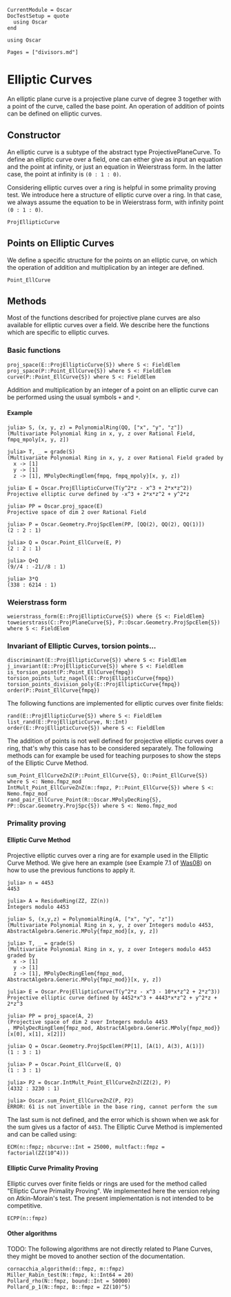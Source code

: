 ```@meta
CurrentModule = Oscar
DocTestSetup = quote
  using Oscar
end
```

```@setup oscar
using Oscar
```

```@contents
Pages = ["divisors.md"]
```

# Elliptic Curves

An elliptic plane curve is a projective plane curve of degree 3 together with a point of the curve, called the base point. An operation of addition of points can be defined on elliptic curves.

## Constructor

An elliptic curve is a subtype of the abstract type ProjectivePlaneCurve. To define an elliptic curve over a field, one can either give as input an equation and the point at infinity, or just an equation in Weierstrass form. In the latter case, the point at infinity is ``(0 : 1 : 0)``.

Considering elliptic curves over a ring is helpful in some primality proving test. We introduce here a structure of elliptic curve over a ring. In that case, we always assume the equation to be in Weierstrass form, with infinity point ``(0 : 1 : 0)``.

```@docs
ProjEllipticCurve
```

## Points on Elliptic Curves

We define a specific structure for the points on an elliptic curve, on which the operation of addition and multiplication by an integer are defined.

```@docs
Point_EllCurve
```

## Methods

Most of the functions described for projective plane curves are also available for elliptic curves over a field. We describe here the functions which are specific to elliptic curves.

### Basic functions

```@docs
proj_space(E::ProjEllipticCurve{S}) where S <: FieldElem
proj_space(P::Point_EllCurve{S}) where S <: FieldElem
curve(P::Point_EllCurve{S}) where S <: FieldElem
```

Addition and multiplication by an integer of a point on an elliptic curve can be performed using the usual symbols `+` and `*`.

#### Example

```jldoctest
julia> S, (x, y, z) = PolynomialRing(QQ, ["x", "y", "z"])
(Multivariate Polynomial Ring in x, y, z over Rational Field, fmpq_mpoly[x, y, z])

julia> T, _ = grade(S)
(Multivariate Polynomial Ring in x, y, z over Rational Field graded by
  x -> [1]
  y -> [1]
  z -> [1], MPolyDecRingElem{fmpq, fmpq_mpoly}[x, y, z])

julia> E = Oscar.ProjEllipticCurve(T(y^2*z - x^3 + 2*x*z^2))
Projective elliptic curve defined by -x^3 + 2*x*z^2 + y^2*z

julia> PP = Oscar.proj_space(E)
Projective space of dim 2 over Rational Field

julia> P = Oscar.Geometry.ProjSpcElem(PP, [QQ(2), QQ(2), QQ(1)])
(2 : 2 : 1)

julia> Q = Oscar.Point_EllCurve(E, P)
(2 : 2 : 1)

julia> Q+Q
(9//4 : -21//8 : 1)

julia> 3*Q
(338 : 6214 : 1)

```

### Weierstrass form

```@docs
weierstrass_form(E::ProjEllipticCurve{S}) where {S <: FieldElem}
toweierstrass(C::ProjPlaneCurve{S}, P::Oscar.Geometry.ProjSpcElem{S}) where S <: FieldElem
```

### Invariant of Elliptic Curves, torsion points...

```@docs
discriminant(E::ProjEllipticCurve{S}) where S <: FieldElem
j_invariant(E::ProjEllipticCurve{S}) where S <: FieldElem
is_torsion_point(P::Point_EllCurve{fmpq})
torsion_points_lutz_nagell(E::ProjEllipticCurve{fmpq})
torsion_points_division_poly(E::ProjEllipticCurve{fmpq})
order(P::Point_EllCurve{fmpq})
```

The following functions are implemented for elliptic curves over finite fields:

```@docs
rand(E::ProjEllipticCurve{S}) where S <: FieldElem
list_rand(E::ProjEllipticCurve, N::Int)
order(E::ProjEllipticCurve{S}) where S <: FieldElem
```

The addition of points is not well defined for projective elliptic curves over a ring, that's why this case has to be considered separately. The following methods can for example be used for teaching purposes to show the steps of the Elliptic Curve Method.

```@docs
sum_Point_EllCurveZnZ(P::Point_EllCurve{S}, Q::Point_EllCurve{S}) where S <: Nemo.fmpz_mod
IntMult_Point_EllCurveZnZ(m::fmpz, P::Point_EllCurve{S}) where S <: Nemo.fmpz_mod
rand_pair_EllCurve_Point(R::Oscar.MPolyDecRing{S}, PP::Oscar.Geometry.ProjSpc{S}) where S <: Nemo.fmpz_mod
```

### Primality proving

#### Elliptic Curve Method

Projective elliptic curves over a ring are for example used in the Elliptic Curve Method. We give here an example (see Example 7.1 of [Was08](@cite)) on how to use the previous functions to apply it. 

```jldoctest
julia> n = 4453
4453

julia> A = ResidueRing(ZZ, ZZ(n))
Integers modulo 4453

julia> S, (x,y,z) = PolynomialRing(A, ["x", "y", "z"])
(Multivariate Polynomial Ring in x, y, z over Integers modulo 4453, AbstractAlgebra.Generic.MPoly{fmpz_mod}[x, y, z])

julia> T, _ = grade(S)
(Multivariate Polynomial Ring in x, y, z over Integers modulo 4453 graded by
  x -> [1]
  y -> [1]
  z -> [1], MPolyDecRingElem{fmpz_mod, AbstractAlgebra.Generic.MPoly{fmpz_mod}}[x, y, z])

julia> E = Oscar.ProjEllipticCurve(T(y^2*z - x^3 - 10*x*z^2 + 2*z^3))
Projective elliptic curve defined by 4452*x^3 + 4443*x*z^2 + y^2*z + 2*z^3

julia> PP = proj_space(A, 2)
(Projective space of dim 2 over Integers modulo 4453
, MPolyDecRingElem{fmpz_mod, AbstractAlgebra.Generic.MPoly{fmpz_mod}}[x[0], x[1], x[2]])

julia> Q = Oscar.Geometry.ProjSpcElem(PP[1], [A(1), A(3), A(1)])
(1 : 3 : 1)

julia> P = Oscar.Point_EllCurve(E, Q)
(1 : 3 : 1)

julia> P2 = Oscar.IntMult_Point_EllCurveZnZ(ZZ(2), P)
(4332 : 3230 : 1)

julia> Oscar.sum_Point_EllCurveZnZ(P, P2)
ERROR: 61 is not invertible in the base ring, cannot perform the sum

```

The last sum is not defined, and the error which is shown when we ask for the sum gives us a factor of `4453`. The Elliptic Curve Method is implemented and can be called using:

```@docs
ECM(n::fmpz; nbcurve::Int = 25000, multfact::fmpz = factorial(ZZ(10^4)))
```

#### Elliptic Curve Primality Proving

Elliptic curves over finite fields or rings are used for the method called "Elliptic Curve Primality Proving". We implemented here the version relying on Atkin-Morain's test. The present implementation is not intended to be competitive.

```@docs
ECPP(n::fmpz)
```

#### Other algorithms

TODO: The following algorithms are not directly related to Plane Curves, they might be moved to another section of the documentation.

```@docs
cornacchia_algorithm(d::fmpz, m::fmpz)
Miller_Rabin_test(N::fmpz, k::Int64 = 20)
Pollard_rho(N::fmpz, bound::Int = 50000)
Pollard_p_1(N::fmpz, B::fmpz = ZZ(10)^5)
```



